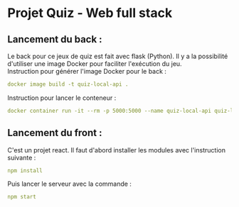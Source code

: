 # Projet Quiz - Web full stack 

## Lancement du back : 
Le back pour ce jeux de quiz est fait avec flask (Python). 
Il y a la possibilité d'utiliser une image Docker pour faciliter l'exécution du jeu.   
Instruction pour générer l'image Docker pour le back : 
```yaml 
docker image build -t quiz-local-api .
```  
Instruction pour lancer le conteneur : 
```yaml 
docker container run -it --rm -p 5000:5000 --name quiz-local-api quiz-local-api
```  

## Lancement du front :
C'est un projet react. Il faut d'abord installer les modules avec l'instruction suivante :  
```yaml
npm install
```  
Puis lancer le serveur avec la commande :   
```yml
npm start
``` 